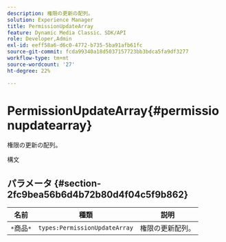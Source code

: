 ```yaml
---
description: 権限の更新の配列。
solution: Experience Manager
title: PermissionUpdateArray
feature: Dynamic Media Classic、SDK/API
role: Developer,Admin
exl-id: eeff58a6-d6c0-4772-b735-5ba91afb61fc
source-git-commit: fcda99340a18d5037157723bb3bdca5fa9df3277
workflow-type: tm+mt
source-wordcount: '27'
ht-degree: 22%

---
```


# PermissionUpdateArray{#permissionupdatearray}

権限の更新の配列。

構文

## パラメータ {#section-2fc9bea56b6d4b72b80d4f04c5f9b862}

| 名前 | 種類 | 説明 |
|---|---|---|
| `*`商品`*` | `types:PermissionUpdateArray` | 権限の更新配列。 |
